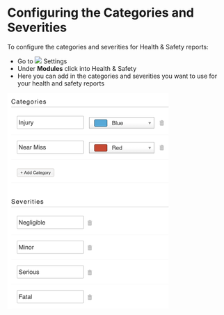 # Configuring the Categories and Severities

To configure the categories and severities for Health & Safety reports:

* Go to  ![](https://support.d4h.org/desk/file/10302050/image.png) Settings 
* Under **Modules** click into Health & Safety
* Here you can add in the categories and severities you want to use for your health and safety reports 

![](../../.gitbook/assets/configuring-the-categories-and-severities.png)

